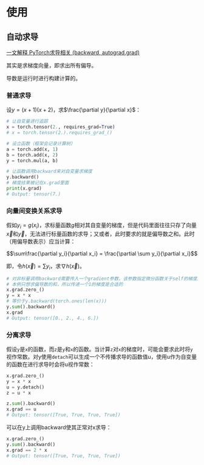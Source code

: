 

# 使用

## 自动求导

[一文解释 PyTorch求导相关 (backward, autograd.grad)](https://zhuanlan.zhihu.com/p/279758736)

其实是求梯度向量，即求出所有偏导。

导数是运行时进行构建计算的。
### 普通求导

设$y = (x + 1)(x + 2)$，求$\frac{\partial y}{\partial x}$：

```python
# 让自变量进行追踪
x = torch.tensor(2., requires_grad=True)
# x = torch.tensor(2.).requires_grad_()

# 设立函数（框架会记录计算树）
a = torch.add(x, 1)
b = torch.add(x, 2)
y = torch.mul(a, b)

# 让函数调用backward来对自变量求梯度
y.backward()
# 梯度结果被记在x.grad里面
print(x.grad)
# Output: tensor(7.)
```

### 向量间变换关系求导

假如$y_i = g(x_i)$，求标量函数$g$相对其自变量的梯度，但是代码里面往往只存了向量$\vec{x}$和$\vec{y}$，无法进行标量函数的求导；又或者，此时要求的就是偏导数之和。此时（用偏导数表示）应当计算：

$$\sum\frac{\partial y_i}{\partial x_i} = \frac{\partial \sum y_i}{\partial x_i}$$

即，令$h(\vec x) = \sum y_i$，求$\nabla h(\vec{x})$。

```python
# 对非标量调用backward需要传入一个gradient参数，该参数指定微分函数关于self的梯度。
# 本例只想求偏导数的和，所以传递一个1的梯度是合适的
x.grad.zero_()
y = x * x
# 等价于y.backward(torch.ones(len(x)))
y.sum().backward()
x.grad
# Output: tensor([0., 2., 4., 6.])
```

### 分离求导

假设`y`是`x`的函数，而`z`是`y`和`x`的函数。当计算`z`对`x`的梯度时，可能会要求此时将`y`视作常数。对y使用`detach`可以生成一个不传播求导的函数值u，使用u作为自变量的函数在进行求导时会将u视作常数：

```python
x.grad.zero_()
y = x * x
u = y.detach()
z = u * x

z.sum().backward()
x.grad == u
# Output: tensor([True, True, True, True])
```

可以在y上调用backward使其正常对x求导：

```python
x.grad.zero_()
y.sum().backward()
x.grad == 2 * x
# Output: tensor([True, True, True, True])
```






